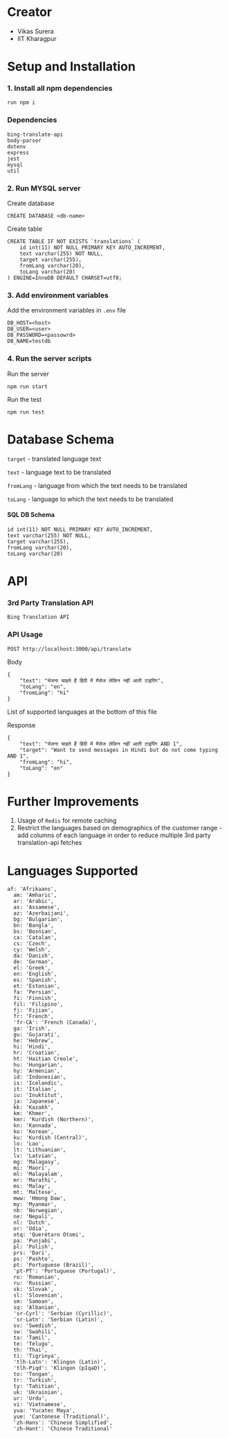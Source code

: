 # Creator

- Vikas Surera
- IIT Kharagpur

# Setup and Installation

### 1. Install all npm dependencies

```
run npm i
```

### Dependencies

```
bing-translate-api
body-parser
dotenv
express
jest
mysql
util
```

### 2. Run MYSQL server

Create database

```
CREATE DATABASE <db-name>
```

Create table

```
CREATE TABLE IF NOT EXISTS `translations` (
    id int(11) NOT NULL PRIMARY KEY AUTO_INCREMENT,
    text varchar(255) NOT NULL,
    target varchar(255),
    fromLang varchar(20),
    toLang varchar(20)
) ENGINE=InnoDB DEFAULT CHARSET=utf8;
```

### 3. Add environment variables

Add the environment variables in <code>.env</code> file

```
DB_HOST=<host>
DB_USER=<user>
DB_PASSWORD=<passowrd>
DB_NAME=testdb
```

### 4. Run the server scripts

Run the server

```
npm run start
```

Run the test

```
npm run test
```

# Database Schema

<code>target</code> - translated language text

<code>text</code> - language text to be translated

<code>fromLang</code> - language from which the text needs to be translated

<code>toLang</code> - language to which the text needs to be translated

#### SQL DB Schema

```
id int(11) NOT NULL PRIMARY KEY AUTO_INCREMENT,
text varchar(255) NOT NULL,
target varchar(255),
fromLang varchar(20),
toLang varchar(20)
```

# API

### 3rd Party Translation API

<code>Bing Translation API</code>

### API Usage

```
POST http://localhost:3000/api/translate
```

Body

```
{
    "text": "भेजना चाहते हैं हिंदी में मैसेज लेकिन नहीं आती टाइपिंग",
    "toLang": "en",
    "fromLang": "hi"
}
```

List of supported languages at the bottom of this file

Response

```
{
    "text": "भेजना चाहते हैं हिंदी में मैसेज लेकिन नहीं आती टाइपिंग AND 1",
    "target": "Want to send messages in Hindi but do not come typing AND 1",
    "fromLang": "hi",
    "toLang": "en"
}
```

# Further Improvements

1. Usage of <code>Redis</code> for remote caching
2. Restrict the languages based on demographics of the customer range - add columns of each language in order to reduce
   multiple 3rd party translation-api fetches

# Languages Supported

```
af: 'Afrikaans',
  am: 'Amharic',
  ar: 'Arabic',
  as: 'Assamese',
  az: 'Azerbaijani',
  bg: 'Bulgarian',
  bn: 'Bangla',
  bs: 'Bosnian',
  ca: 'Catalan',
  cs: 'Czech',
  cy: 'Welsh',
  da: 'Danish',
  de: 'German',
  el: 'Greek',
  en: 'English',
  es: 'Spanish',
  et: 'Estonian',
  fa: 'Persian',
  fi: 'Finnish',
  fil: 'Filipino',
  fj: 'Fijian',
  fr: 'French',
  'fr-CA': 'French (Canada)',
  ga: 'Irish',
  gu: 'Gujarati',
  he: 'Hebrew',
  hi: 'Hindi',
  hr: 'Croatian',
  ht: 'Haitian Creole',
  hu: 'Hungarian',
  hy: 'Armenian',
  id: 'Indonesian',
  is: 'Icelandic',
  it: 'Italian',
  iu: 'Inuktitut',
  ja: 'Japanese',
  kk: 'Kazakh',
  km: 'Khmer',
  kmr: 'Kurdish (Northern)',
  kn: 'Kannada',
  ko: 'Korean',
  ku: 'Kurdish (Central)',
  lo: 'Lao',
  lt: 'Lithuanian',
  lv: 'Latvian',
  mg: 'Malagasy',
  mi: 'Maori',
  ml: 'Malayalam',
  mr: 'Marathi',
  ms: 'Malay',
  mt: 'Maltese',
  mww: 'Hmong Daw',
  my: 'Myanmar',
  nb: 'Norwegian',
  ne: 'Nepali',
  nl: 'Dutch',
  or: 'Odia',
  otq: 'Querétaro Otomi',
  pa: 'Punjabi',
  pl: 'Polish',
  prs: 'Dari',
  ps: 'Pashto',
  pt: 'Portuguese (Brazil)',
  'pt-PT': 'Portuguese (Portugal)',
  ro: 'Romanian',
  ru: 'Russian',
  sk: 'Slovak',
  sl: 'Slovenian',
  sm: 'Samoan',
  sq: 'Albanian',
  'sr-Cyrl': 'Serbian (Cyrillic)',
  'sr-Latn': 'Serbian (Latin)',
  sv: 'Swedish',
  sw: 'Swahili',
  ta: 'Tamil',
  te: 'Telugu',
  th: 'Thai',
  ti: 'Tigrinya',
  'tlh-Latn': 'Klingon (Latin)',
  'tlh-Piqd': 'Klingon (pIqaD)',
  to: 'Tongan',
  tr: 'Turkish',
  ty: 'Tahitian',
  uk: 'Ukrainian',
  ur: 'Urdu',
  vi: 'Vietnamese',
  yua: 'Yucatec Maya',
  yue: 'Cantonese (Traditional)',
  'zh-Hans': 'Chinese Simplified',
  'zh-Hant': 'Chinese Traditional'
```
